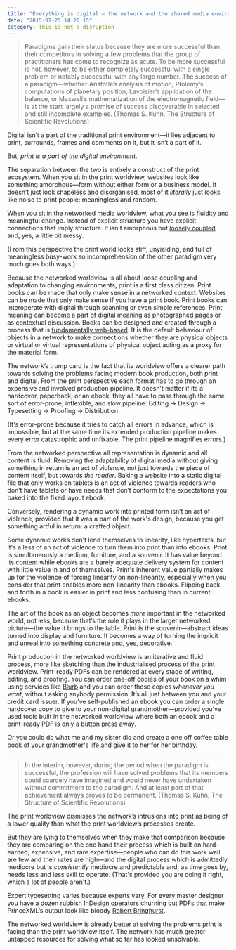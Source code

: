 ```yaml
---
title: "Everything is digital – the network and the shared media environment"
date: "2015-07-25 14:20:15"
category: This_is_not_a_disruption
---
```


> Paradigms gain their status because they are more successful than
> their competitors in solving a few problems that the group of
> practitioners has come to recognize as acute. To be more successful is
> not, however, to be either completely successful with a single problem
> or notably successful with any large number. The success of a
> paradigm—whether Aristotle’s analysis of motion, Ptolemy’s
> computations of planetary position, Lavoisier’s application of the
> balance, or Maxwell’s mathematization of the electromagnetic field—is
> at the start largely a promise of success discoverable in selected and
> still incomplete examples. (Thomas S. Kuhn, The Structure of
> Scientific Revolutions)

Digital isn’t a part of the traditional print environment—it lies
adjacent to print, surrounds, frames and comments on it, but it isn’t a
part of it.

But, *print is a part of the digital environment*.

The separation between the two is entirely a construct of the print
ecosystem. When you sit in the print worldview, websites look like
something amorphous—form without either form or a business model. It
doesn’t just look shapeless and disorganised, most of it *literally*
just looks like noise to print people: meaningless and random.

When you sit in the networked media worldview, what you see is fluidity
and meaningful change. Instead of explicit structure you have explicit
connections that imply structure. It isn’t amorphous but [loosely
coupled](http://en.wikipedia.org/wiki/Loose_coupling) and, yes, a little
bit messy.

(From this perspective the print world looks stiff, unyielding, and full of meaningless busy-work so incomprehension of the other paradigm very much goes both ways.)

Because the networked worldview is all about loose coupling and
adaptation to changing environments, print is a first class citizen.
Print books can be made that only make sense in a networked context.
Websites can be made that only make sense if you have a print book.
Print books can interoperate with digital through scanning or even
simple references. Print meaning can become a part of digital meaning as
photographed pages or as contextual discussion. Books can be designed
and created through a process that is [fundamentally
web-based](http://www.princexml.com/). It is the default behaviour of
objects in a network to make connections whether they are physical
objects or virtual or virtual representations of physical object acting
as a proxy for the material form.

The network’s trump card is the fact that its worldview offers a clearer
path towards solving the problems facing modern book production, both
print and digital. From the print perspective each format has to go through an expensive and involved production pipeline. It doesn’t matter if its
a hardcover, paperback, or an ebook, they all have to pass through the
same sort of error-prone, inflexible, and slow pipeline: Editing &rarr;
Design &rarr; Typesetting &rarr; Proofing &rarr; Distribution.

(It's error-prone because it tries to catch all errors in advance, which is impossible, but at the same time its extended production pipeline makes every error catastrophic and unfixable. The print pipeline magnifies errors.)

From the networked perspective all representation is dynamic and all
content is fluid. Removing the adaptability of digital media without
giving something in return is an act of violence, not just towards the
piece of content itself, but towards *the reader*. Baking a website into
a static digital file that only works on tablets is an act of violence
towards readers who don’t have tablets or have needs that don’t conform
to the expectations you baked into the fixed layout ebook.

Conversely, rendering a dynamic work into printed form isn’t an act of
violence, provided that it was a part of the work's design, because you get something artful in return: a crafted object.

Some dynamic works don't lend themselves to linearity, like hypertexts, but it's a less of an act of violence to turn them into print than into ebooks. Print is simultaneously a medium, furniture, and a souvenir. It has value beyond its content while ebooks are a barely adequate delivery system for content with little value in and of themselves. Print's inherent value partially makes up for the violence of forcing linearity on non-linearity, especially when you consider that print enables more non-linearity than ebooks. Flipping back and forth in a book is easier in print and less confusing than in current ebooks.

The art of the book as an object becomes *more* important in the
networked world, not less, because that’s the role it plays in the
larger networked picture—the value it brings to the table. Print is the souvenir—abstract ideas turned into display and furniture. It becomes a way of turning the implicit and unreal into something concrete and, yes, decorative.

Print production in the networked worldview is an iterative and fluid process, more
like sketching than the industrialised process of the print worldview.
Print-ready PDFs can be rendered at every stage of writing, editing, and
proofing. You can order one-off copies of your book on a whim using
services like [Blurb](http://www.blurb.com/) and you can order those
copies *whenever you want*, without asking anybody permission. It’s all
just between you and your credit card issuer. If you’ve self-published
an ebook you can order a single hardcover copy to give to your
non-digital grandmother—provided you’ve used tools built in the
networked worldview where both an ebook and a print-ready PDF is only a
button press away.

Or you could do what me and my sister did and create a one off coffee table book of your grandmother's life and give it to her for her birthday.

***

> In the interim, however, during the period when the paradigm is
> successful, the profession will have solved problems that its members
> could scarcely have imagined and would never have undertaken without
> commitment to the paradigm. And at least part of that achievement
> always proves to be permanent. (Thomas S. Kuhn, The Structure of
> Scientific Revolutions)

The print worldview dismisses the network’s intrusions into print as
being of a lower quality than what the print worldview’s processes
create.

But they are lying to themselves when they make that comparison because
they are comparing on the one hand their process which is built on
hard-earned, expensive, and rare expertise—people who can do this work well are few and their rates are high—and the digital process which is admittedly mediocre but is *consistently* mediocre and predictable and, as time goes by, needs less and less skill to operate. (That's provided you are doing it right, which a lot of people aren't.)

Expert typesetting varies because experts vary. For every master
designer you have a dozen rubbish InDesign operators churning out PDFs
that make PrinceXML’s output look like bloody [Robert
Bringhurst](https://en.wikipedia.org/wiki/The_Elements_of_Typographic_Style).

The networked worldview is already better at solving the problems print
is facing than the print worldview itself. The network has much
greater untapped resources for solving what so far has looked
unsolvable.
